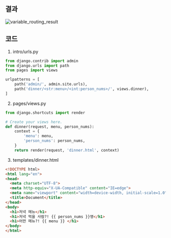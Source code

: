 ## 결과

![variable_routing_result](./variable_routing_result.PNG)

## 코드

1. intro/urls.py

```python
from django.contrib import admin
from django.urls import path
from pages import views

urlpatterns = [
    path('admin/', admin.site.urls),
    path('dinner/<str:menu>/<int:person_nums>/', views.dinner),
]
```
2. pages/views.py

```python
from django.shortcuts import render

# Create your views here.
def dinner(request, menu, person_nums):
    context = {
        'menu': menu,
        'person_nums': person_nums,
    }
    return render(request, 'dinner.html', context)
```

3. templates/dinner.html

```html
<!DOCTYPE html>
<html lang="en">
<head>
  <meta charset="UTF-8">
  <meta http-equiv="X-UA-Compatible" content="IE=edge">
  <meta name="viewport" content="width=device-width, initial-scale=1.0">
  <title>Document</title>
</head>
<body>
  <h1>저녁 메뉴</h1>
  <h1>저녁 먹을 사람?! {{ person_nums }}명</h1>
  <h1>어떤 메뉴?! {{ menu }} </h1>
</body>
</html>
```
